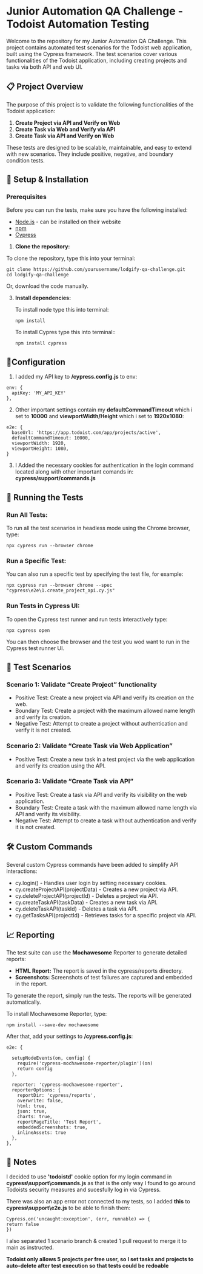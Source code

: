 # **Junior Automation QA Challenge - Todoist Automation Testing**

Welcome to the repository for my Junior Automation QA Challenge. This project contains automated test scenarios for the Todoist web application, built using the Cypress framework. The test scenarios cover various functionalities of the Todoist application, including creating projects and tasks via both API and web UI.

## **📋 Project Overview**

The purpose of this project is to validate the following functionalities of the Todoist application:

1. **Create Project via API and Verify on Web**  
2. **Create Task via Web and Verify via API**  
3. **Create Task via API and Verify on Web**  

These tests are designed to be scalable, maintainable, and easy to extend with new scenarios. They include positive, negative, and boundary condition tests.

## **🔧 Setup & Installation**

### **Prerequisites**

Before you can run the tests, make sure you have the following installed:

  - [Node.js](https://nodejs.org/) - can be installed on their website
  - [npm](https://www.npmjs.com/)
  - [Cypress](https://www.cypress.io/)

1. **Clone the repository:**

To clone the repository, type this into your terminal:

   ```
   git clone https://github.com/yourusername/lodgify-qa-challenge.git
   cd lodgify-qa-challenge
   ```
Or, download the code manually.

3. **Install dependencies:**

    To install node type this into terminal:
  
    ```
    npm install
    ```
    To install Cypres type this into terminal::
   
    ```
    npm install cypress
    ```
   
## **📝Configuration**

1. I added my API key to **/cypress.config.js** to env:

  ```
  env: {
    apiKey: 'MY_API_KEY'
  },
  ```
2. Other important settings contain my **defaultCommandTimeout** which i set to **10000** and **viewportWidth/Height** which i set to **1920x1080**:
  
  ```
  e2e: {
    baseUrl: 'https://app.todoist.com/app/projects/active',
    defaultCommandTimeout: 10000,
    viewportWidth: 1920,
    viewportHeight: 1080,
  }
  ```
3. I Added the necessary cookies for authentication in the login command located along with other important comands  in: **cypress/support/commands.js**
   
## **🚀 Running the Tests**

### **Run All Tests:**

To run all the test scenarios in headless mode using the Chrome browser, type:

  ```
  npx cypress run --browser chrome
  ```
### **Run a Specific Test:**

You can also run a specific test by specifying the test file, for example:

  ```
  npx cypress run --browser chrome --spec "cypress\e2e\1.create_project_api.cy.js"
  ```
### **Run Tests in Cypress UI:**

To open the Cypress test runner and run tests interactively type:

  ```
  npx cypress open
  ```
You can then choose the browser and the test you wod want to run in the Cypress test runner UI.

## **📜 Test Scenarios**

### **Scenario 1: Validate “Create Project” functionality**

- Positive Test: Create a new project via API and verify its creation on the web.
- Boundary Test: Create a project with the maximum allowed name length and verify its creation.
- Negative Test: Attempt to create a project without authentication and verify it is not created.

### **Scenario 2: Validate “Create Task via Web Application”**

- Positive Test: Create a new task in a test project via the web application and verify its creation using the API.

### **Scenario 3: Validate “Create Task via API”**

- Positive Test: Create a task via API and verify its visibility on the web application.
- Boundary Test: Create a task with the maximum allowed name length via API and verify its visibility.
- Negative Test: Attempt to create a task without authentication and verify it is not created.

## **🛠️ Custom Commands**

Several custom Cypress commands have been added to simplify API interactions:

- cy.login() - Handles user login by setting necessary cookies.
- cy.createProjectAPI(projectData) - Creates a new project via API.
- cy.deleteProjectAPI(projectId) - Deletes a project via API.
- cy.createTaskAPI(taskData) - Creates a new task via API.
- cy.deleteTaskAPI(taskId) - Deletes a task via API.
- cy.getTasksAPI(projectId) - Retrieves tasks for a specific project via API.

## **📈 Reporting**

The test suite can use the **Mochawesome** Reporter to generate detailed reports:

- **HTML Report:** The report is saved in the cypress/reports directory.
- **Screenshots:** Screenshots of test failures are captured and embedded in the report.

To generate the report, simply run the tests. The reports will be generated automatically.

To install Mochawesome Reporter, type:

  ```
  npm install --save-dev mochawesome
  ```
After that, add your settings to **/cypress.config.js**:
  ```
  e2e: {

    setupNodeEvents(on, config) {
      require('cypress-mochawesome-reporter/plugin')(on)
      return config
    },

    reporter: 'cypress-mochawesome-reporter',
    reporterOptions: {
      reportDir: 'cypress/reports',
      overwrite: false,
      html: true,
      json: true,
      charts: true,
      reportPageTitle: 'Test Report',
      embeddedScreenshots: true,
      inlineAssets: true
    },
  },
  ```
## **📄 Notes**

I decided to use **'todoistd'** cookie option for my login command in **cypress\support\commands.js** as that is the only way I found to go around Todoists security measures and sucesfully log in via Cypress.

There was also an app error not connected to my tests, so I added **this** to **cypress\support\e2e.js** to be able to finish them:

  ```
  Cypress.on('uncaught:exception', (err, runnable) => {
  return false
  })
  ```

I also separated 1 scenario branch & created 1 pull request to merge it to main as instructed.

**Todoist only allows 5 projects per free user, so I set tasks and projects to auto-delete after test execution so that tests could be redoable**

